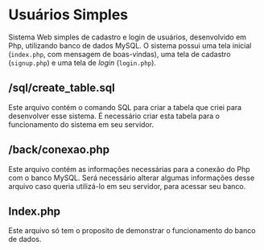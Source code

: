 # Usuários Simples
Sistema Web simples de cadastro e login de usuários, desenvolvido em Php, utilizando banco de dados MySQL.
O sistema possui uma tela inicial (```index.php```, com mensagem de boas-vindas), uma tela de cadastro (```signup.php```) e uma tela de *login* (```login.php```).

## /sql/create_table.sql
Este arquivo contém o comando SQL para criar a tabela que criei para desenvolver esse sistema. É necessário criar esta tabela para o funcionamento do sistema em seu servidor.

## /back/conexao.php
Este arquivo contém as informações necessárias para a conexão do Php com o banco MySQL. Será necessário alterar algumas informações desse arquivo caso queria utilizá-lo em seu servidor, para acessar seu banco.

## Index.php
Este arquivo só tem o proposito de demonstrar o funcionamento do banco de dados.